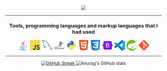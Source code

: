 <div id="header" align="center">
  <img src="https://media.giphy.com/media/WAInq2ktLbAuQ/giphy.gif" width="200" heigth="200">
</div>

- - -

<div align="center">
  <h3>Tools, programming languages and markup languages that I had used</h3>
  <div>
    <img src="https://raw.githubusercontent.com/devicons/devicon/1119b9f84c0290e0f0b38982099a2bd027a48bf1/icons/java/java-original.svg" title="JAVA" alt="JAVA" width="35" height="35">
    <img src="https://raw.githubusercontent.com/devicons/devicon/1119b9f84c0290e0f0b38982099a2bd027a48bf1/icons/javascript/javascript-original.svg" title="Javascript" alt="Javascript" width="35" height="35">
    <img src="https://raw.githubusercontent.com/devicons/devicon/1119b9f84c0290e0f0b38982099a2bd027a48bf1/icons/mysql/mysql-original.svg" title="MySQL" alt="MySQL" width="35" height="35">
    <img src="https://raw.githubusercontent.com/devicons/devicon/1119b9f84c0290e0f0b38982099a2bd027a48bf1/icons/microsoftsqlserver/microsoftsqlserver-plain-wordmark.svg" title="mssqlserver" alt="mssqlserver" width="35" height="35">
    <img src="https://raw.githubusercontent.com/devicons/devicon/1119b9f84c0290e0f0b38982099a2bd027a48bf1/icons/python/python-original.svg" title="Python" alt="Python" width="35" height="35">
    <img src="https://raw.githubusercontent.com/devicons/devicon/1119b9f84c0290e0f0b38982099a2bd027a48bf1/icons/html5/html5-original.svg" title="HTML5" alt="HTML5" width="35" height="35">
    <img src="https://raw.githubusercontent.com/devicons/devicon/1119b9f84c0290e0f0b38982099a2bd027a48bf1/icons/css3/css3-original.svg" title="CSS" alt="CSS"width="35" height="35">
    <img src="https://raw.githubusercontent.com/devicons/devicon/1119b9f84c0290e0f0b38982099a2bd027a48bf1/icons/bootstrap/bootstrap-original.svg" title="Bootstrap" alt="Bootstrap" width="35" height="35">
    <img src="https://raw.githubusercontent.com/devicons/devicon/1119b9f84c0290e0f0b38982099a2bd027a48bf1/icons/vscode/vscode-original.svg" title="VScode" alt="VScode" width="35" height="35">
    <img src="https://raw.githubusercontent.com/devicons/devicon/1119b9f84c0290e0f0b38982099a2bd027a48bf1/icons/spring/spring-original.svg" title="Spring" alt="Spring" width="35" height="35">
    <img src="https://raw.githubusercontent.com/devicons/devicon/1119b9f84c0290e0f0b38982099a2bd027a48bf1/icons/git/git-original.svg" title="Git" alt="Git" width="35" height="35">
  </div>
</div>

- - -

<p align="center">
  <a href="https://git.io/streak-stats">
    <img src="https://streak-stats.demolab.com/?user=PineberryCode&theme=highcontrast&hide_border=true&border_radius=5&background=000&stroke=900C3F&ring=260fd1&fire=260fd1" alt="GitHub Streak" width="45%">
  </a>
  <img src="https://github-readme-stats.vercel.app/api?username=PineberryCode&show_icons=true&theme=midnight-purple&count_private=true&hide_border=true&border_radius=5&hide=prs,issues,contribs" alt="Anurag's GitHub stats" width="45%" height="180">
</p>
